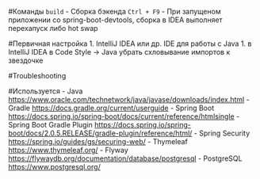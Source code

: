 
#Команды
    `build` - Сборка бэкенда
    `Ctrl + F9` - При запущеном приложении со spring-boot-devtools, сборка в IDEA выполняет перехапуск либо hot swap

#Первичная настройка
    1. IntelliJ IDEA или др. IDE для работы с Java
    1. в IntelliJ IDEA в Code Style -> Java убрать схловывание импортов к звездочке

#Troubleshooting

#Используется
    - Java https://www.oracle.com/technetwork/java/javase/downloads/index.html
    - Gradle https://docs.gradle.org/current/userguide
    - Spring Boot https://docs.spring.io/spring-boot/docs/current/reference/htmlsingle
    - Spring Boot Gradle Plugin https://docs.spring.io/spring-boot/docs/2.0.5.RELEASE/gradle-plugin/reference/html/
    - Spring Security https://spring.io/guides/gs/securing-web/
    - Thymeleaf https://www.thymeleaf.org/
    - Flyway https://flywaydb.org/documentation/database/postgresql
    - PostgreSQL https://www.postgresql.org/



